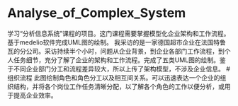 # Analyse_of_Complex_System
学习“分析信息系统”课程的项目。这门课程需要掌握模型化企业架构和工作流程。基于medelio软件完成UML图的绘制。
我采访的是一家德国超市企业在法国特鲁瓦的分公司。采访持续半个小时，问题从企业背景，到企业各部门工作流程，到个人任务细节，充分了解了企业的架构和工作流程。完成了五类UML图的绘制。鉴于不同企业部门分工和流程差异较大，所以上传了架构模型，不涉及企业信息。
#组织流程
此图绘制角色和角色分工以及相互间关系。可以迅速表达一个企业的组织结构，并将各个岗位工作任务清晰分配，以了解各个角色的工作以便分析，或用于提高企业效率。
